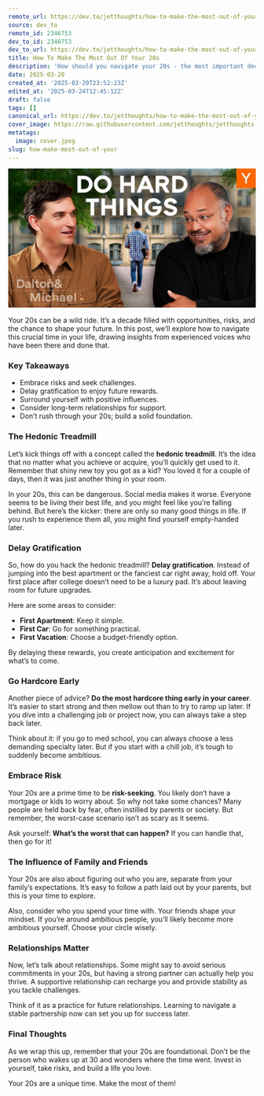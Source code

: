 ```yaml
---
remote_url: https://dev.to/jetthoughts/how-to-make-the-most-out-of-your-20s-1fk4
source: dev_to
remote_id: 2346753
dev_to_id: 2346753
dev_to_url: https://dev.to/jetthoughts/how-to-make-the-most-out-of-your-20s-1fk4
title: How To Make The Most Out Of Your 20s
description: 'How should you navigate your 20s - the most important decade in your life? For many people, it’s an age with fewer responsibilities: no kids, no mortgage, no restrictions. And so it’s actually the best possible time to go hardcore: to take risks, invest in yourself, and surround yourself with like-minded people.'
date: 2025-03-20
created_at: '2025-03-20T23:52:23Z'
edited_at: '2025-03-24T12:45:12Z'
draft: false
tags: []
canonical_url: https://dev.to/jetthoughts/how-to-make-the-most-out-of-your-20s-1fk4
cover_image: https://raw.githubusercontent.com/jetthoughts/jetthoughts.github.io/master/content/blog/how-make-most-out-of-your/cover.jpeg
metatags:
  image: cover.jpeg
slug: how-make-most-out-of-your
---
```

[![How To Make The Most Out Of Your 20s](file_0.jpg)](https://www.youtube.com/watch?v=H_XMqRhLhic)

Your 20s can be a wild ride. It’s a decade filled with opportunities, risks, and the chance to shape your future. In this post, we’ll explore how to navigate this crucial time in your life, drawing insights from experienced voices who have been there and done that.

### Key Takeaways

*   Embrace risks and seek challenges.
*   Delay gratification to enjoy future rewards.
*   Surround yourself with positive influences.
*   Consider long-term relationships for support.
*   Don’t rush through your 20s; build a solid foundation.

### The Hedonic Treadmill

Let’s kick things off with a concept called the **hedonic treadmill**. It’s the idea that no matter what you achieve or acquire, you’ll quickly get used to it. Remember that shiny new toy you got as a kid? You loved it for a couple of days, then it was just another thing in your room.

In your 20s, this can be dangerous. Social media makes it worse. Everyone seems to be living their best life, and you might feel like you’re falling behind. But here’s the kicker: there are only so many good things in life. If you rush to experience them all, you might find yourself empty-handed later.

### Delay Gratification

So, how do you hack the hedonic treadmill? **Delay gratification**. Instead of jumping into the best apartment or the fanciest car right away, hold off. Your first place after college doesn’t need to be a luxury pad. It’s about leaving room for future upgrades.

Here are some areas to consider:

*   **First Apartment**: Keep it simple.
*   **First Car**: Go for something practical.
*   **First Vacation**: Choose a budget-friendly option.

By delaying these rewards, you create anticipation and excitement for what’s to come.

### Go Hardcore Early

Another piece of advice? **Do the most hardcore thing early in your career**. It’s easier to start strong and then mellow out than to try to ramp up later. If you dive into a challenging job or project now, you can always take a step back later.

Think about it: if you go to med school, you can always choose a less demanding specialty later. But if you start with a chill job, it’s tough to suddenly become ambitious.

### Embrace Risk

Your 20s are a prime time to be **risk-seeking**. You likely don’t have a mortgage or kids to worry about. So why not take some chances? Many people are held back by fear, often instilled by parents or society. But remember, the worst-case scenario isn’t as scary as it seems.

Ask yourself: **What’s the worst that can happen?** If you can handle that, then go for it!

### The Influence of Family and Friends

Your 20s are also about figuring out who you are, separate from your family’s expectations. It’s easy to follow a path laid out by your parents, but this is your time to explore.

Also, consider who you spend your time with. Your friends shape your mindset. If you’re around ambitious people, you’ll likely become more ambitious yourself. Choose your circle wisely.

### Relationships Matter

Now, let’s talk about relationships. Some might say to avoid serious commitments in your 20s, but having a strong partner can actually help you thrive. A supportive relationship can recharge you and provide stability as you tackle challenges.

Think of it as a practice for future relationships. Learning to navigate a stable partnership now can set you up for success later.

### Final Thoughts

As we wrap this up, remember that your 20s are foundational. Don’t be the person who wakes up at 30 and wonders where the time went. Invest in yourself, take risks, and build a life you love.

Your 20s are a unique time. Make the most of them!
